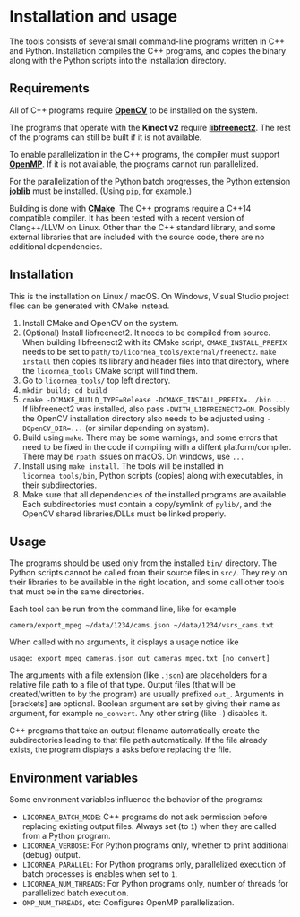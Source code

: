 # Installation and usage

The tools consists of several small command-line programs written in C++ and Python. Installation compiles the C++ programs, and copies the binary along with the Python scripts into the installation directory.

## Requirements
All of C++ programs require [**OpenCV**](http://opencv.org) to be installed on the system.

The programs that operate with the **Kinect v2** require [**libfreenect2**](https://github.com/OpenKinect/libfreenect2). The rest of the programs can still be built if it is not available.

To enable parallelization in the C++ programs, the compiler must support [**OpenMP**](https://en.wikipedia.org/wiki/OpenMP). If it is not available, the programs cannot run parallelized.

For the parallelization of the Python batch progresses, the Python extension [**joblib**](https://pythonhosted.org/joblib/) must be installed. (Using `pip`, for example.)

Building is done with [**CMake**](https://cmake.org). The C++ programs require a C++14 compatible compiler. It has been tested with a recent version of Clang++/LLVM on Linux. Other than the C++ standard library, and some external libraries that are included with the source code, there are no additional dependencies.

## Installation
This is the installation on Linux / macOS. On Windows, Visual Studio project files can be generated with CMake instead.

1. Install CMake and OpenCV on the system.
2. (Optional) Install libfreenect2. It needs to be compiled from source. When building libfreenect2 with its CMake script, `CMAKE_INSTALL_PREFIX` needs to be set to `path/to/licornea_tools/external/freenect2`. `make install` then copies its library and header files into that directory, where the `licornea_tools` CMake script will find them.
3. Go to `licornea_tools/` top left directory.
4. `mkdir build; cd build`
5. `cmake -DCMAKE_BUILD_TYPE=Release -DCMAKE_INSTALL_PREFIX=../bin ..`. If libfreenect2 was installed, also pass `-DWITH_LIBFREENECT2=ON`. Possibly the OpenCV installation directory also needs to be adjusted using `-DOpenCV_DIR=...` (or similar depending on system).
6. Build using `make`. There may be some warnings, and some errors that need to be fixed in the code if compiling with a diffent platform/compiler. There may be `rpath` issues on macOS. On windows, use `...`
7. Install using `make install`. The tools will be installed in `licornea_tools/bin`, Python scripts (copies) along with executables, in their subdirectories.
8. Make sure that all dependencies of the installed programs are available. Each subdirectories must contain a copy/symlink of `pylib/`, and the OpenCV shared libraries/DLLs must be linked properly.


## Usage
The programs should be used only from the installed `bin/` directory. The Python scripts cannot be called from their source files in `src/`. They rely on their libraries to be available in the right location, and some call other tools that must be in the same directories.

Each tool can be run from the command line, like for example

    camera/export_mpeg ~/data/1234/cams.json ~/data/1234/vsrs_cams.txt

When called with no arguments, it displays a usage notice like

    usage: export_mpeg cameras.json out_cameras_mpeg.txt [no_convert]
    
The arguments with a file extension (like `.json`) are placeholders for a relative file path to a file of that type. Output files (that will be created/written to by the program) are usually prefixed `out_`. Arguments in [brackets] are optional. Boolean argument are set by giving their name as argument, for example `no_convert`. Any other string (like `-`) disables it.

C++ programs that take an output filename automatically create the subdirectories leading to that file path automatically. If the file already exists, the program displays a asks before replacing the file. 


## Environment variables 
Some environment variables influence the behavior of the programs:

- `LICORNEA_BATCH_MODE`: C++ programs do not ask permission before replacing existing output files. Always set (to `1`) when they are called from a Python program.
- `LICORNEA_VERBOSE`: For Python programs only, whether to print additional (debug) output.
- `LICORNEA_PARALLEL`: For Python programs only, parallelized execution of batch processes is enables when set to `1`. 
- `LICORNEA_NUM_THREADS`: For Python programs only, number of threads for parallelized batch execution.
- `OMP_NUM_THREADS`, etc: Configures OpenMP parallelization.
